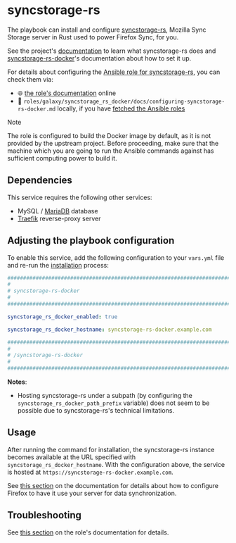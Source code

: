 <!--
SPDX-FileCopyrightText: 2020 - 2024 MDAD project contributors
SPDX-FileCopyrightText: 2020 - 2024 Slavi Pantaleev
SPDX-FileCopyrightText: 2020 Aaron Raimist
SPDX-FileCopyrightText: 2020 Chris van Dijk
SPDX-FileCopyrightText: 2020 Dominik Zajac
SPDX-FileCopyrightText: 2020 Mickaël Cornière
SPDX-FileCopyrightText: 2022 François Darveau
SPDX-FileCopyrightText: 2022 Julian Foad
SPDX-FileCopyrightText: 2022 Warren Bailey
SPDX-FileCopyrightText: 2023 Antonis Christofides
SPDX-FileCopyrightText: 2023 Felix Stupp
SPDX-FileCopyrightText: 2023 Julian-Samuel Gebühr
SPDX-FileCopyrightText: 2023 Pierre 'McFly' Marty
SPDX-FileCopyrightText: 2024 - 2025 Suguru Hirahara

SPDX-License-Identifier: AGPL-3.0-or-later
-->

# syncstorage-rs

The playbook can install and configure [syncstorage-rs](https://github.com/mozilla-services/syncstorage-rs), Mozilla Sync Storage server in Rust used to power Firefox Sync, for you.

See the project's [documentation](https://github.com/mozilla-services/syncstorage-rs/blob/master/README.md) to learn what syncstorage-rs does and [syncstorage-rs-docker](https://codeberg.org/acioustick/syncstorage-rs-docker)'s documentation about how to set it up.

For details about configuring the [Ansible role for syncstorage-rs](https://github.com/mother-of-all-self-hosting/ansible-role-syncstorage-rs-docker), you can check them via:

- 🌐 [the role's documentation](https://github.com/mother-of-all-self-hosting/ansible-role-syncstorage-rs-docker/blob/main/docs/configuring-syncstorage-rs-docker.md) online
- 📁 `roles/galaxy/syncstorage_rs_docker/docs/configuring-syncstorage-rs-docker.md` locally, if you have [fetched the Ansible roles](../installing.md)

>[!NOTE]
> The role is configured to build the Docker image by default, as it is not provided by the upstream project. Before proceeding, make sure that the machine which you are going to run the Ansible commands against has sufficient computing power to build it.

## Dependencies

This service requires the following other services:

- MySQL / [MariaDB](mariadb.md) database
- [Traefik](traefik.md) reverse-proxy server

## Adjusting the playbook configuration

To enable this service, add the following configuration to your `vars.yml` file and re-run the [installation](../installing.md) process:

```yaml
########################################################################
#                                                                      #
# syncstorage-rs-docker                                                #
#                                                                      #
########################################################################

syncstorage_rs_docker_enabled: true

syncstorage_rs_docker_hostname: syncstorage-rs-docker.example.com

########################################################################
#                                                                      #
# /syncstorage-rs-docker                                               #
#                                                                      #
########################################################################
```

**Notes**:

- Hosting syncstorage-rs under a subpath (by configuring the `syncstorage_rs_docker_path_prefix` variable) does not seem to be possible due to syncstorage-rs's technical limitations.

## Usage

After running the command for installation, the syncstorage-rs instance becomes available at the URL specified with `syncstorage_rs_docker_hostname`. With the configuration above, the service is hosted at `https://syncstorage-rs-docker.example.com`.

See [this section](https://codeberg.org/acioustick/syncstorage-rs-docker/src/branch/main#adjusting-firefox-setting) on the documentation for details about how to configure Firefox to have it use your server for data synchronization.

## Troubleshooting

See [this section](https://github.com/mother-of-all-self-hosting/ansible-role-syncstorage-rs-docker/blob/main/docs/configuring-syncstorage-rs-docker.md#troubleshooting) on the role's documentation for details.
